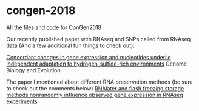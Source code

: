 # congen-2018

All the files and code for ConGen2018

Our recently published paper with RNAseq and SNPs called from RNAseq data (And a few additional fun things to check out):

[Concordant changes in gene expression and nucleotides underlie independent adaptation to hydrogen-sulfide-rich environments](https://academic.oup.com/gbe/advance-article/doi/10.1093/gbe/evy198/5095659?guestAccessKey=ea32802c-568b-4ef3-b7a4-5c1b9ca0d3ac)
Genome Biology and Evolution


The paper I mentioned about different RNA preservation methods (be sure to check out the comments below) [RNAlater and flash freezing storage methods nonrandomly influence observed gene expression in RNAseq experiments](https://www.biorxiv.org/content/early/2018/07/29/379834)

